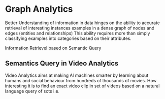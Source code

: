 # Graph Analytics
Better Understanding of information in data hinges on the ability to accurate retrieval of interesting instances examples in a dense graph of nodes and edges (entities and relationships)
This ability requires more than simply classifying examples into categories based on their attributes.

Information Retrievel based on Semantic Query


## Semantics Query in Video Analytics
Video Analytics aims at making AI machines smarter by learning about humans and social behaviour from hundreds of thousands of movies.
How interesting it is to find an exact video clip in set of videos based on a natural language query of sots i.e. 


